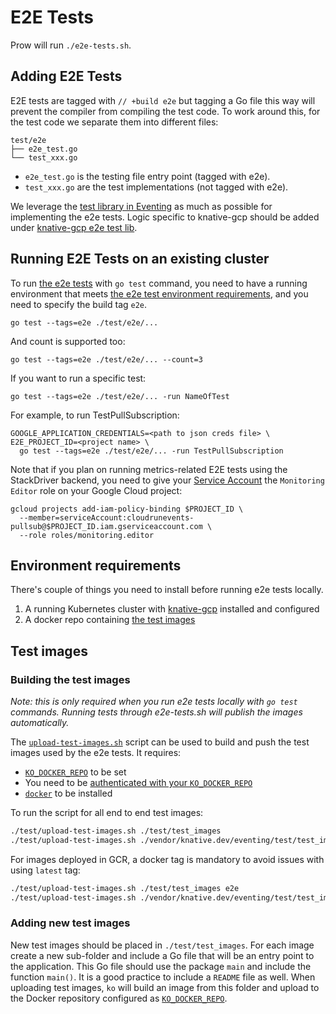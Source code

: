 # E2E Tests

Prow will run `./e2e-tests.sh`.

## Adding E2E Tests

E2E tests are tagged with `// +build e2e` but tagging a Go file this way will
prevent the compiler from compiling the test code. To work around this, for the
test code we separate them into different files:

```shell
test/e2e
├── e2e_test.go
└── test_xxx.go
```

- `e2e_test.go` is the testing file entry point (tagged with e2e).
- `test_xxx.go` are the test implementations (not tagged with e2e).

We leverage the [test library in Eventing](https://github.com/knative/eventing/tree/master/test/lib)
as much as possible for implementing the e2e tests. Logic specific to knative-gcp
should be added under [knative-gcp e2e test lib](lib).

## Running E2E Tests on an existing cluster
To run [the e2e tests](../e2e) with `go test` command, you need to have a running
environment that meets
[the e2e test environment requirements](#environment-requirements), and you need
to specify the build tag `e2e`.

```shell
go test --tags=e2e ./test/e2e/...
```

And count is supported too:

```shell
go test --tags=e2e ./test/e2e/... --count=3
```

If you want to run a specific test:

```shell
go test --tags=e2e ./test/e2e/... -run NameOfTest
```

For example, to run TestPullSubscription:

```shell
GOOGLE_APPLICATION_CREDENTIALS=<path to json creds file> \
E2E_PROJECT_ID=<project name> \
  go test --tags=e2e ./test/e2e/... -run TestPullSubscription
```

Note that if you plan on running metrics-related E2E tests using the StackDriver
backend, you need to give your [Service Account](../../docs/install/pubsub-service-account.md)
the `Monitoring Editor` role on your Google Cloud project:

```shell
gcloud projects add-iam-policy-binding $PROJECT_ID \
  --member=serviceAccount:cloudrunevents-pullsub@$PROJECT_ID.iam.gserviceaccount.com \
  --role roles/monitoring.editor
```

## Environment requirements

There's couple of things you need to install before running e2e tests locally.

1. A running Kubernetes cluster with [knative-gcp](../../docs/install) installed and configured
1. A docker repo containing [the test images](#test-images)

## Test images

### Building the test images

_Note: this is only required when you run e2e tests locally with `go test`
commands. Running tests through e2e-tests.sh will publish the images
automatically._

The [`upload-test-images.sh`](./../upload-test-images.sh) script can be used to
build and push the test images used by the e2e tests. It requires:

- [`KO_DOCKER_REPO`](https://github.com/knative/serving/blob/master/DEVELOPMENT.md#environment-setup)
  to be set
- You need to be
  [authenticated with your `KO_DOCKER_REPO`](https://github.com/knative/serving/blob/master/DEVELOPMENT.md#environment-setup)
- [`docker`](https://docs.docker.com/install/) to be installed

To run the script for all end to end test images:

```bash
./test/upload-test-images.sh ./test/test_images
./test/upload-test-images.sh ./vendor/knative.dev/eventing/test/test_images/
```

For images deployed in GCR, a docker tag is mandatory to avoid issues with using
`latest` tag:

```bash
./test/upload-test-images.sh ./test/test_images e2e
./test/upload-test-images.sh ./vendor/knative.dev/eventing/test/test_images/ e2e
```

### Adding new test images

New test images should be placed in `./test/test_images`. For each image create
a new sub-folder and include a Go file that will be an entry point to the
application. This Go file should use the package `main` and include the function
`main()`. It is a good practice to include a `README` file as well. When
uploading test images, `ko` will build an image from this folder and upload to
the Docker repository configured as [`KO_DOCKER_REPO`](https://github.com/knative/serving/blob/master/DEVELOPMENT.md#environment-setup).
